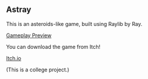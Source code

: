 ## Astray

This is an asteroids-like game, built using Raylib by Ray.

[Gameplay Preview](https://www.youtube.com/watch?v=B59VnyCnYKw)

You can download the game from Itch!

[Itch.io](https://mauvemau.itch.io/asteroids)

(This is a college project.)
